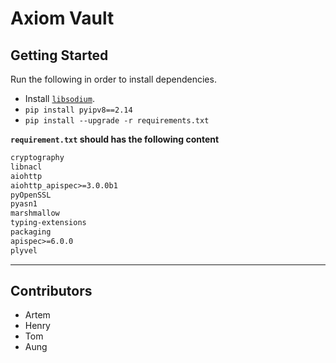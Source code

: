 # Axiom Vault

## Getting Started

Run the following in order to install dependencies.

- Install [`libsodium`](https://py-ipv8.readthedocs.io/en/latest/preliminaries/install_libsodium.html).
- `pip install pyipv8==2.14`
- `pip install --upgrade -r requirements.txt`

**`requirement.txt` should has the following content**
```txt
cryptography
libnacl
aiohttp
aiohttp_apispec>=3.0.0b1
pyOpenSSL
pyasn1
marshmallow
typing-extensions
packaging
apispec>=6.0.0
plyvel
```
---

## Contributors

- Artem
- Henry
- Tom
- Aung

